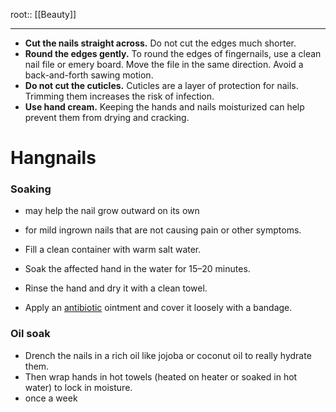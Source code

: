 root:: [[Beauty]]

---


-   **Cut the nails straight across.** Do not cut the edges much shorter.
- **Round the edges gently.** To round the edges of fingernails, use a clean nail file or emery board. Move the file in the same direction. Avoid a back-and-forth sawing motion.
-   **Do not cut the cuticles.** Cuticles are a layer of protection for nails. Trimming them increases the risk of infection.
-   **Use hand cream.** Keeping the hands and nails moisturized can help prevent them from drying and cracking.

# Hangnails
### Soaking

- may help the nail grow outward on its own
- for mild ingrown nails that are not causing pain or other symptoms.

-   Fill a clean container with warm salt water.
-   Soak the affected hand in the water for 15–20 minutes.
-   Rinse the hand and dry it with a clean towel.
-   Apply an [antibiotic](http://www.medicalnewstoday.com/articles/10278.php) ointment and cover it loosely with a bandage.

### Oil soak  
-  Drench the nails in a rich oil like jojoba or coconut oil to really hydrate them. 
- Then wrap hands in hot towels (heated on heater or soaked in hot water) to lock in moisture. 
- once a week 